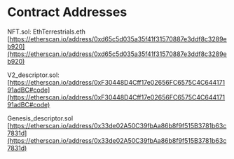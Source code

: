 # Contract Addresses

NFT.sol: EthTerrestrials.eth [https://etherscan.io/address/0xd65c5d035a35f41f31570887e3ddf8c3289eb920](https://etherscan.io/address/0xd65c5d035a35f41f31570887e3ddf8c3289eb920)

V2\_descriptor.sol: [https://etherscan.io/address/0xF30448D4Cff17e02656FC6575C4C64417191adBC#code](https://etherscan.io/address/0xF30448D4Cff17e02656FC6575C4C64417191adBC#code)

Genesis\_descriptor.sol [https://etherscan.io/address/0x33de02A50C39fbAa86b8f9f515B3781b63c7831d](https://etherscan.io/address/0x33de02A50C39fbAa86b8f9f515B3781b63c7831d)
